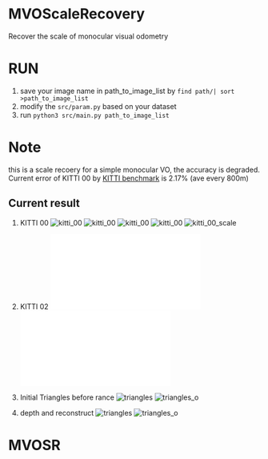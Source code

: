 # MVOScaleRecovery
Recover the scale of monocular visual odometry

# RUN
1. save your image name in path\_to\_image\_list by `find path/| sort >path_to_image_list`
2. modify the `src/param.py` based on your dataset 
3. run
`python3 src/main.py path_to_image_list`

# Note
this is a scale recoery for a simple monocular VO, the accuracy is degraded. Current error of KITTI 00 by  [KITTI benchmark](https://github.com/TimingSpace/EvaluateVisualOdometryKITTI) is 2.17% (ave every 800m)

## Current result
1. KITTI 00
![kitti_00](result/kitti_00_path_filter_10.png)
![kitti_00](result/kitti_00_x_filter_10.png)
![kitti_00](result/kitti_00_z_filter_10.png)
![kitti_00](result/kitti_00_y_filter_10.png)
![kitti_00_scale](result/kitti_00_scale_filter_10.png)

2. KITTI 02
![kitti_02](result/kitti_02_path_remove_outlier_with_gt.pdf)
![kitti_02_scale](result/kitti_02_scale_remove_outlier_with_gt.pdf)

3. Initial Triangles before rance
![triangles](result/before_reject.png)
![triangles_o](result/after_reject.png)
4. depth and reconstruct
![triangles](result/depth.png)
![triangles_o](result/pcl.png)

# MVOSR
